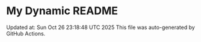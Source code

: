 # My Dynamic README
Updated at: Sun Oct 26 23:18:48 UTC 2025
This file was auto-generated by GitHub Actions.
